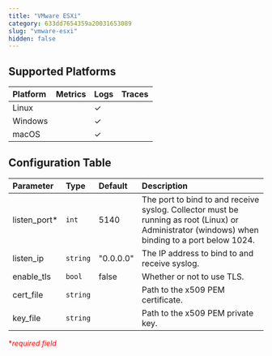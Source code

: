 ```yaml
---
title: "VMware ESXi"
category: 633dd7654359a20031653089
slug: "vmware-esxi"
hidden: false
---
```

## Supported Platforms

| Platform | Metrics | Logs | Traces |
| :------- | :------ | :--- | :----- |
| Linux    |         | ✓    |        |
| Windows  |         | ✓    |        |
| macOS    |         | ✓    |        |

## Configuration Table

| Parameter     | Type     | Default   | Description                                                                                                                                     |
| :------------ | :------- | :-------- | :---------------------------------------------------------------------------------------------------------------------------------------------- |
| listen_port\* | `int`    | 5140      | The port to bind to and receive syslog. Collector must be running as root (Linux) or Administrator (windows) when binding to a port below 1024. |
| listen_ip     | `string` | "0.0.0.0" | The IP address to bind to and receive syslog.                                                                                                   |
| enable_tls    | `bool`   | false     | Whether or not to use TLS.                                                                                                                      |
| cert_file     | `string` |           | Path to the x509 PEM certificate.                                                                                                               |
| key_file      | `string` |           | Path to the x509 PEM private key.                                                                                                               |

<span style="color:red">\*_required field_</span>